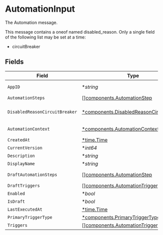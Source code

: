 # AutomationInput

The Automation message.

This message contains a oneof named disabled_reason. Only a single field of the following list may be set at a time:
  - circuitBreaker



## Fields

| Field                                                                                               | Type                                                                                                | Required                                                                                            | Description                                                                                         |
| --------------------------------------------------------------------------------------------------- | --------------------------------------------------------------------------------------------------- | --------------------------------------------------------------------------------------------------- | --------------------------------------------------------------------------------------------------- |
| `AppID`                                                                                             | **string*                                                                                           | :heavy_minus_sign:                                                                                  | the app id this workflow_template belongs to                                                        |
| `AutomationSteps`                                                                                   | [][components.AutomationStep](../../models/components/automationstep.md)                            | :heavy_minus_sign:                                                                                  | The automationSteps field.                                                                          |
| `DisabledReasonCircuitBreaker`                                                                      | [*components.DisabledReasonCircuitBreaker](../../models/components/disabledreasoncircuitbreaker.md) | :heavy_minus_sign:                                                                                  | The DisabledReasonCircuitBreaker message.                                                           |
| `AutomationContext`                                                                                 | [*components.AutomationContext](../../models/components/automationcontext.md)                       | :heavy_minus_sign:                                                                                  | The AutomationContext message.                                                                      |
| `CreatedAt`                                                                                         | [*time.Time](https://pkg.go.dev/time#Time)                                                          | :heavy_minus_sign:                                                                                  | N/A                                                                                                 |
| `CurrentVersion`                                                                                    | **int64*                                                                                            | :heavy_minus_sign:                                                                                  | The currentVersion field.                                                                           |
| `Description`                                                                                       | **string*                                                                                           | :heavy_minus_sign:                                                                                  | The description field.                                                                              |
| `DisplayName`                                                                                       | **string*                                                                                           | :heavy_minus_sign:                                                                                  | The displayName field.                                                                              |
| `DraftAutomationSteps`                                                                              | [][components.AutomationStep](../../models/components/automationstep.md)                            | :heavy_minus_sign:                                                                                  | The draftAutomationSteps field.                                                                     |
| `DraftTriggers`                                                                                     | [][components.AutomationTrigger](../../models/components/automationtrigger.md)                      | :heavy_minus_sign:                                                                                  | The draftTriggers field.                                                                            |
| `Enabled`                                                                                           | **bool*                                                                                             | :heavy_minus_sign:                                                                                  | The enabled field.                                                                                  |
| `IsDraft`                                                                                           | **bool*                                                                                             | :heavy_minus_sign:                                                                                  | The isDraft field.                                                                                  |
| `LastExecutedAt`                                                                                    | [*time.Time](https://pkg.go.dev/time#Time)                                                          | :heavy_minus_sign:                                                                                  | N/A                                                                                                 |
| `PrimaryTriggerType`                                                                                | [*components.PrimaryTriggerType](../../models/components/primarytriggertype.md)                     | :heavy_minus_sign:                                                                                  | The primaryTriggerType field.                                                                       |
| `Triggers`                                                                                          | [][components.AutomationTrigger](../../models/components/automationtrigger.md)                      | :heavy_minus_sign:                                                                                  | The triggers field.                                                                                 |